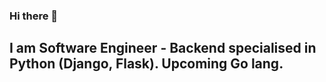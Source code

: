 ### Hi there 👋
## I am Software Engineer - Backend specialised in Python (Django, Flask). Upcoming Go lang. 

<!--
**Rammurthy5/Rammurthy5** is a ✨ _special_ ✨ repository because its `README.md` (this file) appears on your GitHub profile.

Here are some ideas to get you started:

- 🔭 I’m currently working on building Customer Ticketing apps for Racksapce
- 🌱 I’m currently learning AWS, goLang
- 👯 I’m looking to collaborate on ...
- 🤔 I’m looking for help with ...
- 💬 Ask me about building Backend systems, REST API, Python web framework.
- 📫 How to reach me: ram.sanjiv@gmail.com
- 😄 Pronouns: Ram
- ⚡ Fun fact: ...
-->
